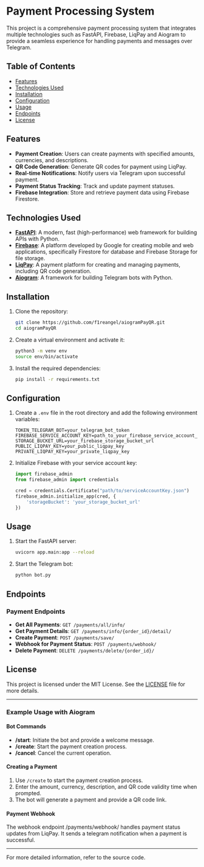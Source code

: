 # Payment Processing System

This project is a comprehensive payment processing system that integrates multiple technologies such as FastAPI, Firebase, LiqPay and Aiogram to provide a seamless experience for handling payments and messages over Telegram.

## Table of Contents
- [Features](#features)
- [Technologies Used](#technologies-used)
- [Installation](#installation)
- [Configuration](#configuration)
- [Usage](#usage)
- [Endpoints](#endpoints)
- [License](#license)

## Features
- **Payment Creation**: Users can create payments with specified amounts, currencies, and descriptions.
- **QR Code Generation**: Generate QR codes for payment using LiqPay.
- **Real-time Notifications**: Notify users via Telegram upon successful payment.
- **Payment Status Tracking**: Track and update payment statuses.
- **Firebase Integration**: Store and retrieve payment data using Firebase Firestore.

## Technologies Used
- **[FastAPI](https://fastapi.tiangolo.com/)**: A modern, fast (high-performance) web framework for building APIs with Python.
- **[Firebase](https://firebase.google.com/)**: A platform developed by Google for creating mobile and web applications, specifically Firestore for database and Firebase Storage for file storage.
- **[LiqPay](https://www.liqpay.ua/en)**: A payment platform for creating and managing payments, including QR code generation.
- **[Aiogram](https://docs.aiogram.dev/en/latest/)**: A framework for building Telegram bots with Python.

## Installation
1. Clone the repository:
    ```sh
    git clone https://github.com/f1reangel/aiogramPayQR.git
    cd aiogramPayQR
    ```

2. Create a virtual environment and activate it:
    ```sh
    python3 -m venv env
    source env/bin/activate
    ```

3. Install the required dependencies:
    ```sh
    pip install -r requirements.txt
    ```

## Configuration
1. Create a `.env` file in the root directory and add the following environment variables:
    ```env
    TOKEN_TELEGRAM_BOT=your_telegram_bot_token
    FIREBASE_SERVICE_ACCOUNT_KEY=path_to_your_firebase_service_account_key.json
    STORAGE_BUCKET_URL=your_firebase_storage_bucket_url
    PUBLIC_LIQPAY_KEY=your_public_liqpay_key
    PRIVATE_LIQPAY_KEY=your_private_liqpay_key
    ```

2. Initialize Firebase with your service account key:
    ```python
    import firebase_admin
    from firebase_admin import credentials

    cred = credentials.Certificate("path/to/serviceAccountKey.json")
    firebase_admin.initialize_app(cred, {
        'storageBucket': 'your_storage_bucket_url'
    })
    ```

## Usage
1. Start the FastAPI server:
    ```sh
    uvicorn app.main:app --reload
    ```

2. Start the Telegram bot:
    ```sh
    python bot.py
    ```

## Endpoints

### Payment Endpoints
- **Get All Payments**: `GET /payments/all/info/`
- **Get Payment Details**: `GET /payments/info/{order_id}/detail/`
- **Create Payment**: `POST /payments/save/`
- **Webhook for Payment Status**: `POST /payments/webhook/`
- **Delete Payment**: `DELETE /payments/delete/{order_id}/`

## License
This project is licensed under the MIT License. See the [LICENSE](LICENSE) file for more details.

---

### Example Usage with Aiogram

#### Bot Commands
- **/start**: Initiate the bot and provide a welcome message.
- **/create**: Start the payment creation process.
- **/cancel**: Cancel the current operation.

#### Creating a Payment
1. Use `/create` to start the payment creation process.
2. Enter the amount, currency, description, and QR code validity time when prompted.
3. The bot will generate a payment and provide a QR code link.

#### Payment Webhook
The webhook endpoint /payments/webhook/ handles payment status updates from LiqPay. It sends a telegram notification when a payment is successful.

---

For more detailed information, refer to the source code.
